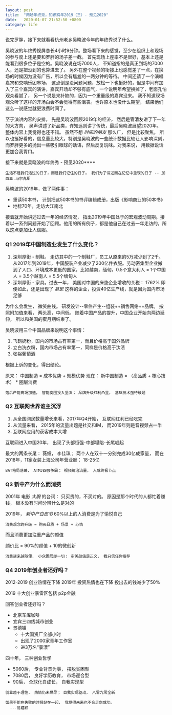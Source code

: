 ```yaml
---
layout: post
title:  "两场年终秀，知识跨年2019（三）- 预见2020"
date:   2020-01-07 21:52:50 +0800
category: life
---
```


说完罗胖，接下来就看看杭州老乡吴晓波今年的年终秀说了什么。 

吴晓波的年终秀视屏总长4小时9分钟。整场看下来的感觉，至少在组织上和现场的参与度上还是要和罗胖的场子差一截。 首先现场上座率不是很好，基本上还是能看到很多位子是空的。吴晓波说在场7000人， 不知道指的是真正到场的7000人，还是把没到的也算进去了。 另外在整个视频的衔接上也感觉差了一点，在换场的时候因为没有广告，所以会有尴尬的一两分钟的等待。 中间还请了一个演唱嘉宾和交响乐团串场， 这点倒是没问题问题，放松一下也挺好的，但是中间有加入了三个嘉宾的演讲，嘉宾开场却不够有底气，一个说明年希望换掉了，老面孔怕观众看腻了， 另一个说是来补缺的，因为一个重量级的嘉宾没来。 我不知道现场观众听了这样的开场白会不会觉得有些沮丧。也许原本也没什么期望， 结果他们这么一说感觉就更浪费时间了。

至于演讲内容的安排， 先是吴晓波回顾2019年的经济， 然后是管清友讲了下一年的大方向， 吴声讲述了新品类，许知远则讲了传统，最后吴晓波展望2020年。 整体内容上我觉得也还不错。 虽然不想 *时间的朋友* 那么广， 但是比较聚焦， 所以也挺好看的，信息量比较大，特别是吴晓波的一些统计数据比较让人影响深刻，而罗胖更多的抛出一些吸引眼球的话语，然后反复玩味。对我来说， 用数据说话更加合我胃口。

接下来就是吴晓波的年终秀 - 预见2020****

```生活不是我们活过的日子，而是我们记住的日子。 我们为了讲述而在记忆中重现的日子 -- 加西亚.马尔克斯```

吴晓波的2019年，做了两件事：

- 重读50本书， 计划把这50本书的书评编辑成册，出版《影响商业的50本书》
- 地标70年，走访大江南北

接着就开始讲述过去一年的经济情况， 指出2019年中国处于的宏观波动周期。接着以一系列问题开始了回顾。他用的所有例子，都是他自己在过去一年走访的，所以这点更加让人信服。

### Q1 2019年中国制造业发生了什么变化？

1. 深圳厚街 - 制鞋。 走访其中的一个制鞋厂，员工从原来的5万减少到了2千。 从2017年到2019年，中国服装产业减少了200亿件衣服。劳动密集型企业搬到了人口、环境成本更低的国家，比如越南，缅甸。0.5个意大利人 = 1个中国人 = 3.5个越南人 = 5.5个缅甸人
2. 深圳厚街 - 家具。过去一年， 美国对中国的床垫企业增收的关税： 1762% 即便如此，还是出现了 *慕思* 这样的企业，投资40亿生产线，就是因为国内市场足够

为什么会发生， 微笑曲线。   研发设计--零件产生--组装++销售网络++品牌。 按照附加值来看， 两头高，中间低。 随着中国产品的提升，中国企业开始向两边延伸， 所以和美国的蜜月期结束了。

吴晓波用三个中国品牌来说明这个事情：

1. 飞鹤奶粉，国内的市场占有率第一，而且价格高于国外品牌
2. 立白洗衣粉，国内市场占有率第一，同样是价格高于汰渍
3. 张裕葡萄酒

根据上诉的变化，得出结论。 

原来：  中国制造    = 成本优势 + 规模优势
现在：  新中国制造  = （高品质 + 核心技术） * 圈层消费

```落后产能离场加速， 智能突围投入坚决； 品牌升级红利凸显， 基础技术亟待破题```

### Q2 互联网世界谁主沉浮

1. 从全国网民数量增长来看，2017年Q4开始， 互联网红利已经吃完
2. 从流量来看， 2015年的流量出题是社交和IM， 而2019年则是音视频占一半
3. 互联网应用的获客成本大增

互联网进入中国20年， 出现了头部恒强-中部塌陷-长尾崛起

最大的两条长尾： 薇娅， 李佳琪； 两个人在双十一分别完成30亿成家量， 而在2018年，11家女装上海公司年营业额： 18-25亿

```BAT格局落幕， ATMJ四强争霸； 视频统治流量， 人成终极节点```

### Q3 新中产为什么而消费

2001年 电影  *大腕* 的台词： 只买贵的，不买对的。 原因是那个时代的人都忙着赚钱， 根本没有时间分辨什么是对的

2019年， *新中产白皮书* 60%以上的人消费是为了愉悦自己

```消费观念的升级 = 购买品质 + 场景 + 心情```

而且消费更加注重产品的颜值

颜价比 = 90%的颜值 + 10的微创新

```消费越来越随便， 小众圈层即一切； 审美颜值是正义， 我只信任你推荐```

### Q4 2019年创业者还好吗？

2012-2019 创业热情在下降
2019年     投资热情也在下降  投出去的钱减少了50%

2019 十大创业暴雷区包括 p2p金融

回答创业者还好吗？
- 北京车库咖啡
- 宜宾三四线城市创业
- 景德镇
    - 十大国资厂全部小时
    - 出现了2000家青年工作室
    - 进3万名“景漂”

四十年， 三种创业哲学
- 5060后， 专业背景为零， 摆脱贫困型
- 7080后， 良好学历教育， 市场迎合型
- 90后， 全球化自成长， 自我实现型

```创业趋于理性， 热情仍未燃尽； 自我实现驱动， 八零九零全新```


```
如果不能在失败的时候站在一起， 我觉得未来也不会走向成功。  
  ---易建联
```


